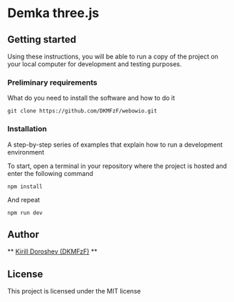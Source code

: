 # Demka three.js

## Getting started

Using these instructions, you will be able to run a copy of the project on your local computer for development and testing purposes.

### Preliminary requirements

What do you need to install the software and how to do it

```
git clone https://github.com/DKMFzF/webowio.git
```

### Installation

A step-by-step series of examples that explain how to run a development environment

To start, open a terminal in your repository where the project is hosted and enter the following command

```
npm install
```

And repeat

```
npm run dev
```

## Author

** [Kirill Doroshev (DKMFzF)](https://vk.com/dkmfzf ) **

## License

This project is licensed under the MIT license

